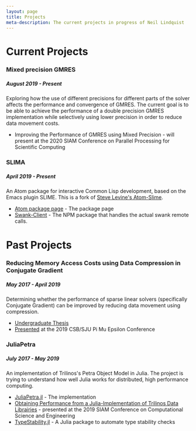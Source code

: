 ```yaml
---
layout: page
title: Projects
meta-description: The current projects in progress of Neil Lindquist
---
```


# Current Projects

### Mixed precision GMRES
##### August 2019 - Present
Exploring how the use of different precisions for different parts of the solver affects the performance and convergence of GMRES.
The current goal is to be able to achieve the performance of a double precision GMRES implementation while selectively using lower precision in order to reduce data movement costs.

* Improving the Performance of GMRES using Mixed Precision - will present at the 2020 SIAM Conference on Parallel Processing for Scientific Computing

### SLIMA
##### April 2019 - Present
An Atom package for interactive Common Lisp development, based on the Emacs plugin SLIME.
This is a fork of [Steve Levine's Atom-Slime](https://github.com/sjlevine/atom-slime).

* [Atom package page](https://atom.io/packages/slima) - The package page
* [Swank-Client](https://www.npmjs.com/package/swank-client) - The NPM package that handles the actual swank remote calls.

# Past Projects

### Reducing Memory Access Costs using Data Compression in Conjugate Gradient
##### May 2017 - April 2019
Determining whether the performance of sparse linear solvers (specifically Conjugate Gradient) can be improved by reducing data movement using compression.
* [Undergraduate Thesis](https://github.com/neil-lindquist/Undergrad-Thesis/blob/master/thesis.pdf)
* [Presented](/files/2019-04-12-PMEslides.pdf) at the 2019 CSB/SJU Pi Mu Epsilon Conference

### JuliaPetra
##### July 2017 - May 2019
An implementation of Trilinos's Petra Object Model in Julia.
The project is trying to understand how well Julia works for distributed, high performance computing.

* [JuliaPetra.jl](https://github.com/collegeville/JuliaPetra.jl) - The implementation
* [Obtaining Performance from a Julia-Implementation of Trilinos Data Librairies](https://www.pathlms.com/siam/courses/10878/sections/14368/video_presentations/127457) - presented at the 2019 SIAM Conference on Computational Science and Engineering
* [TypeStability.jl](https://github.com/collegeville/typestability.jl) - A Julia package to automate type stability checks
